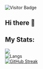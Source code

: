 ![Visitor Badge](https://komarev.com/ghpvc/?username=okaymisba)
## Hi there 👋    

## My Stats:
![](https://github-readme-stats.vercel.app/api?username=okaymisba)  
![Langs](https://github-readme-stats.vercel.app/api/top-langs/?username=okaymisba&layout=compact)  
[![GitHub Streak](https://streak-stats.demolab.com?user=okaymisba&theme=tokyonight)](https://git.io/streak-stats)
